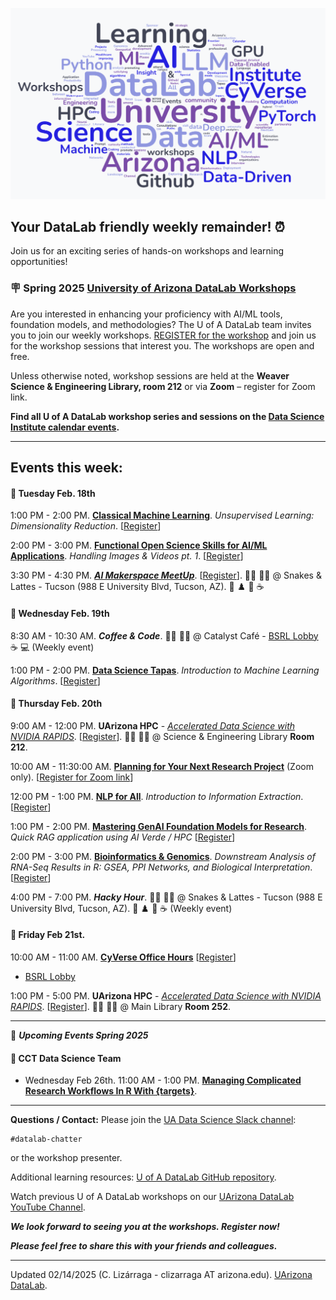
![WordCloud](images/DataLab_WordCloud3.png)

## Your DataLab friendly weekly remainder! :alarm_clock:

Join us for an exciting series of hands-on workshops and learning opportunities!                    

### :placard: Spring 2025 [University of Arizona DataLab Workshops](https://www.datascience.arizona.edu/education/uarizona-data-lab)

Are you interested in enhancing your proficiency with AI/ML tools, foundation models, and methodologies? The U of A DataLab team invites you to join our weekly workshops. [REGISTER for the workshop](https://datascience.arizona.edu/education/uarizona-data-lab) and join us for the workshop sessions that interest you. The workshops are open and free.

Unless otherwise noted, workshop sessions are held at the **Weaver Science & Engineering Library, room 212** or via **Zoom** – register for Zoom link.

**Find all U of A DataLab workshop series and sessions on the [Data Science Institute calendar events](s://www.datascience.arizona.edu/calendar).**

***

## Events this week:

#### :pushpin: Tuesday Feb. 18th



1:00 PM - 2:00 PM. [**Classical Machine Learning**](https://github.com/ua-datalab/MLWorkshops/blob/main/README.md). _Unsupervised Learning:  Dimensionality Reduction_. [[Register](https://uarizona.co1.qualtrics.com/jfe/form/SV_0CyWx6D43C7ZsmG)]

2:00 PM - 3:00 PM. [**Functional Open Science Skills for AI/ML Applications**](https://github.com/ua-datalab/FunctionalOpenSourceSkills/wiki). _Handling Images & Videos pt. 1_. [[Register](https://uarizona.co1.qualtrics.com/jfe/form/SV_cI55gABtcr9GjfE)]

3:30 PM - 4:30 PM. [_**AI Makerspace MeetUp**_](https://github.com/ua-datalab/AI-Makerspace/blob/main/README.md). [[Register](https://uarizona.co1.qualtrics.com/jfe/form/SV_5mRIgo8t54wO3Ii)]. :man_technologist: :woman_technologist: @ Snakes & Lattes - Tucson (988 E University Blvd, Tucson, AZ). :game_die: :chess_pawn: :snake: :coffee: 



#### :pushpin: Wednesday Feb. 19th
8:30 AM - 10:30 AM. _**Coffee &  Code**_.  :man_technologist: :woman_technologist: @ Catalyst Café - [BSRL Lobby](https://bsrl.arizona.edu/) :coffee:  :computer: (Weekly event)

1:00 PM - 2:00 PM. [**Data Science Tapas**](https://github.com/ua-datalab/DataScience-Tapas/blob/main/README.md). _Introduction to Machine Learning Algorithms_. [[Register](https://uarizona.co1.qualtrics.com/jfe/form/SV_brM5XGZHc4AhHgO)] 

#### :pushpin: Thursday Feb. 20th


9:00 AM - 12:00 PM. **UArizona HPC** -  [_Accelerated Data Science with NVIDIA RAPIDS_](https://www.nvidia.com/content/dam/en-zz/Solutions/deep-learning/deep-learning-education/DLI-Workshop-Fundamentals-of-Accelerated-Data-Science-with-RAPIDS.pdf).   [[Register](https://docs.google.com/forms/d/e/1FAIpQLSdBFAqG9AzDnupatWYyxWmxK_PTLO5C9NNfT6BMGJejENfruQ/viewform?usp=header)]. :man_technologist: :woman_technologist: @ Science & Engineering Library **Room 212**.

10:00 AM - 11:30:00 AM. [**Planning for Your Next Research Project**](https://github.com/ua-datalab/ResearchProductivity/blob/main/README.md) (Zoom only). [[Register for Zoom link](https://uarizona.co1.qualtrics.com/survey-builder/SV_cw3FdoEFy1SSp26)]


12:00 PM - 1:00 PM. [**NLP for All**](https://github.com/ua-datalab/NLP-Speech/blob/main/README.md). _Introduction to Information Extraction_.  [[Register](https://uarizona.co1.qualtrics.com/jfe/form/SV_3pEBKSiN4ejcY86)]

1:00 PM - 2:00 PM. [**Mastering GenAI Foundation Models for Research**](https://github.com/ua-datalab/Generative-AI/blob/main/README.md). _Quick RAG application using AI Verde / HPC_ [[Register](https://uarizona.co1.qualtrics.com/jfe/form/SV_0wWiJ946ta9ExzE)]

2:00 PM - 3:00 PM. [**Bioinformatics & Genomics**](https://github.com/ua-datalab/Bioinformatics/wiki). _Downstream Analysis of RNA-Seq Results in R: GSEA, PPI Networks, and Biological Interpretation_. [[Register](https://uarizona.co1.qualtrics.com/jfe/form/SV_eUHXcEqBSFo44d0)]

4:00 PM - 7:00 PM. _**Hacky Hour**_.  :man_technologist: :woman_technologist: @ Snakes & Lattes - Tucson (988 E University Blvd, Tucson, AZ). :game_die: :chess_pawn: :snake: :coffee: (Weekly event)  



#### :pushpin: Friday Feb 21st.

10:00 AM - 11:00 AM. [**CyVerse Office Hours**](https://learning.cyverse.org/)  [[Register](https://uarizona.co1.qualtrics.com/jfe/form/SV_d0F8WzR8CjuF6Qe)]
- [BSRL Lobby](https://bsrl.arizona.edu/)

1:00 PM - 5:00 PM. **UArizona HPC** -  [_Accelerated Data Science with NVIDIA RAPIDS_](https://www.nvidia.com/content/dam/en-zz/Solutions/deep-learning/deep-learning-education/DLI-Workshop-Fundamentals-of-Accelerated-Data-Science-with-RAPIDS.pdf).   [[Register](https://docs.google.com/forms/d/e/1FAIpQLSdBFAqG9AzDnupatWYyxWmxK_PTLO5C9NNfT6BMGJejENfruQ/viewform?usp=header)].  :man_technologist: :woman_technologist: @ Main Library **Room 252**.

<!--
10:00 AM - 11:00 AM. [**CyVerse Webinars**](https://cyverse.org/webinars). _Strategies for Managing Data for Team Projects. Part 1_. [[Register](https://uarizona.co1.qualtrics.com/jfe/form/SV_cMggVcnCLwAWL6m)]
 (_Zoom only)_
-->


***

:calendar: _**Upcoming Events Spring 2025**_ 


#### :pushpin: CCT Data Science Team

* Wednesday Feb 26th. 11:00 AM - 1:00 PM. 
 [**Managing Complicated Research Workflows In R With {targets}**](https://datascience.cct.arizona.edu/events/managing-complicated-research-workflows-r-targets).  

***

**Questions / Contact:** Please join the [UA Data Science Slack channel](https://uadatascience.slack.com/#datalab-chatter):
```
#datalab-chatter
```
or the workshop presenter.

Additional learning resources:  [U of A DataLab GitHub repository](https://ua-datalab.github.io/).

Watch previous U of A DataLab workshops on our [UArizona DataLab YouTube Channel](https://www.youtube.com/@UArizonaDataLab/playlists).

_**We look forward to seeing you at the workshops. Register now!**_

_**Please feel free to share this with your friends and colleagues.**_

***


Updated 02/14/2025 (C. Lizárraga - clizarraga AT arizona.edu). [UArizona DataLab](https://ua-datalab.github.io/).



